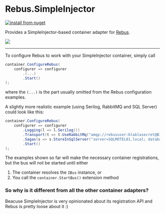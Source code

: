 # Rebus.SimpleInjector

[![install from nuget](https://img.shields.io/nuget/v/Rebus.SimpleInjector.svg?style=flat-square)](https://www.nuget.org/packages/Rebus.SimpleInjector)

Provides a SimpleInjector-based container adapter for [Rebus](https://github.com/rebus-org/Rebus).

![](https://raw.githubusercontent.com/rebus-org/Rebus/master/artwork/little_rebusbus2_copy-200x200.png)

---

To configure Rebus to work with your SimpleInjector container, simply call

```csharp
container.ConfigureRebus(
    configurer => configurer
        .(...)
        .Start()
);
```

where the `(...)` is the part usually omitted from the Rebus configuration examples.

A slightly more realistic example (using Serilog, RabbitMQ and SQL Server) could look like this:

```csharp
container.ConfigureRebus(
    configurer => configurer
        .Logging(l => l.Serilog())
		.Transport(t => t.UseRabbitMq("amqp://rebususer:blablasecret@BIGRABBIT01.local", "simpleinjectortest"))
		.Sagas(s => s.StoreInSqlServer("server=SQLMOTEL01.local; database=RebusStuff; trusted_connection=true"))
        .Start()
);
```

The examples shown so far will make the necessary container registrations, but the bus will not be started until either

1. The container resolves the `IBus` instance, or
1. You call the `container.StartBus()` extension method

### So why is it different from all the other container adapters?

Beacuse SimpleInjector is very opinionated about its registration API and Rebus is pretty loose about it :)